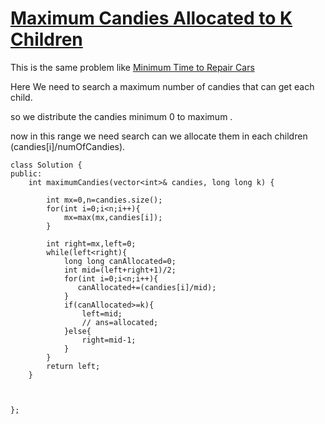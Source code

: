 # [Maximum Candies Allocated to K Children](https://leetcode.com/problems/maximum-candies-allocated-to-k-children/description/?envType=daily-question&envId=2025-03-14)

This is the same problem like [Minimum Time to Repair Cars](https://leetcode.com/problems/minimum-time-to-repair-cars/description/?envType=daily-question&envId=2025-03-16)

Here We need to search a maximum number of candies that can get each child.

so we distribute the candies minimum 0 to maximum .

now in this range we need search can we allocate them in each children (candies[i]/numOfCandies).

```
class Solution {
public:
    int maximumCandies(vector<int>& candies, long long k) {

        int mx=0,n=candies.size();
        for(int i=0;i<n;i++){
            mx=max(mx,candies[i]);
        }

        int right=mx,left=0;
        while(left<right){
            long long canAllocated=0;
            int mid=(left+right+1)/2;
            for(int i=0;i<n;i++){
               canAllocated+=(candies[i]/mid);
            }
            if(canAllocated>=k){
                left=mid;
                // ans=allocated;
            }else{
                right=mid-1;
            }
        }
        return left;
    }



};
```
